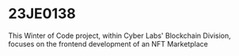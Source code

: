 # 23JE0138
This Winter of Code project, within Cyber Labs' Blockchain Division, focuses on the frontend development of an NFT Marketplace
